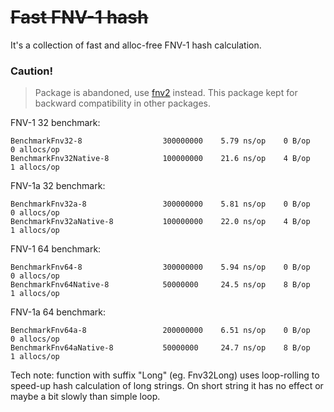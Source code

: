 # ~~Fast FNV-1 hash~~

It's a collection of fast and alloc-free FNV-1 hash calculation.

### Caution!

> Package is abandoned, use [fnv2](/fnv2) instead.
> This package kept for backward compatibility in other packages.

FNV-1 32 benchmark:
```
BenchmarkFnv32-8                  300000000    5.79 ns/op    0 B/op    0 allocs/op
BenchmarkFnv32Native-8            100000000    21.6 ns/op    4 B/op    1 allocs/op
```

FNV-1a 32 benchmark:
```
BenchmarkFnv32a-8                 300000000    5.81 ns/op    0 B/op    0 allocs/op
BenchmarkFnv32aNative-8           100000000    22.0 ns/op    4 B/op    1 allocs/op
```

FNV-1 64 benchmark:
```
BenchmarkFnv64-8                  300000000    5.94 ns/op    0 B/op    0 allocs/op
BenchmarkFnv64Native-8            50000000     24.5 ns/op    8 B/op    1 allocs/op
```

FNV-1a 64 benchmark:
```
BenchmarkFnv64a-8                 200000000    6.51 ns/op    0 B/op    0 allocs/op
BenchmarkFnv64aNative-8           50000000     24.7 ns/op    8 B/op    1 allocs/op
```

Tech note: function with suffix "Long" (eg. Fnv32Long) uses loop-rolling to speed-up hash calculation of long strings. On short string it has
no effect or maybe a bit slowly than simple loop.

